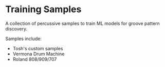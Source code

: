 # Training Samples

A collection of percussive samples to train ML models for groove pattern discovery.

Samples include:
- Tosh's custom samples
- Vermona Drum Machine
- Roland 808/909/707

